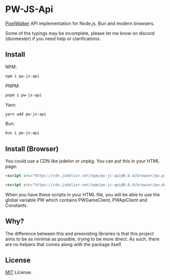 # PW-JS-Api

[PixelWalker](https://pixelwalker.net) API implementation for Node.js, Bun and modern browsers.


Some of the typings may be incomplete, please let me know on discord (doomester) if you need help or clarifications.

## Install

NPM:
```bash
npm i pw-js-api
```

PNPM:
```bash
pnpm i pw-js-api
```

Yarn:
```bash
yarn add pw-js-api
```

Bun:
```bash
bun i pw-js-api
```

## Install (Browser)

You could use a CDN like jsdelivr or unpkg. You can put this in your HTML page:

```html
<script src="https://cdn.jsdelivr.net/npm/pw-js-api@0.0.4/browser/pw.prod.js"></script>
```

```html
<script src="https://cdn.jsdelivr.net/npm/pw-js-api@0.0.4/browser/pw.dev.js"></script>
```

When you have these scripts in your HTML file, you will be able to use the global variable PW which contains PWGameClient, PWApiClient and Constants.

<!-- ## Example
[Example Bot Source Code](https://github.com/doomestee/PW-JS-Api/blob/main/examples/) -->

## Why?

The difference between this and preexisting libraries is that this project aims to be as minimal as possible, trying to be more direct. As such, there are no helpers that comes along with the package itself.

## License

[MIT](/LICENSE) License.